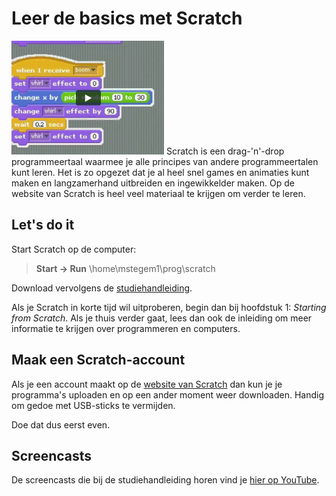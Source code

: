 # Leer de basics met Scratch

![Een afbeelding van Scratch blocks](scratch.png) Scratch is een drag-'n'-drop programmeertaal waarmee je alle principes van
andere programmeertalen kunt leren. Het is zo opgezet dat je al heel snel games
en animaties kunt maken en langzamerhand uitbreiden en ingewikkelder maken. Op
de website van Scratch is heel veel materiaal te krijgen om verder te leren.

## Let's do it

Start Scratch op de computer:

> **Start &rarr; Run**
> 	\\home\mstegem1\prog\scratch

Download vervolgens de [studiehandleiding](http://www.royalsoced.org.uk/cms/files/education/computing_materials/Starting_from_Scratch_LEARNER.pdf).

Als je Scratch in korte tijd wil uitproberen, begin dan bij hoofdstuk 1:
*Starting from Scratch*. Als je thuis verder gaat, lees dan ook de inleiding om
meer informatie te krijgen over programmeren en computers.

## Maak een Scratch-account

Als je een account maakt op de [website van Scratch](http://scratch.mit.edu/)
dan kun je je programma's uploaden en op een ander moment weer downloaden.
Handig om gedoe met USB-sticks te vermijden.

Doe dat dus eerst even.

## Screencasts

De screencasts die bij de studiehandleiding horen vind je [hier op YouTube](http://www.youtube.com/user/RSEComputing).

